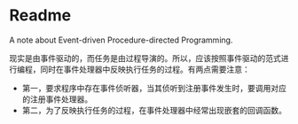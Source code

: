 # Readme
A note about Event-driven Procedure-directed Programming.

现实是由事件驱动的，而任务是由过程导演的。所以，应该按照事件驱动的范式进行编程，同时在事件处理器中反映执行任务的过程。有两点需要注意：
- 第一，要求程序中存在事件侦听器，当其侦听到注册事件发生时，要调用对应的注册事件处理器。
- 第二，为了反映执行任务的过程，在事件处理器中经常出现嵌套的回调函数。
